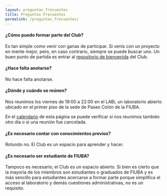 ```yaml
---
layout: preguntas_frecuentes
title: Preguntas Frecuentes
permalink: /preguntas_frecuentes/
---
```


#### ¿Cómo puedo formar parte del Club?

Es tan simple como venir con ganas de participar.
Si venís con un proyecto en mente mejor, pero, en caso contrario, siempre se puede buscar uno.
Un buen punto de partida es entrar al [repositorio de bienvenida](https://github.com/cdrfiuba/Bienvenida) del Club.

#### ¿Hace falta anotarse?

No hace falta anotarse.

#### ¿Dónde y cuándo se reúnen?

Nos reunimos los viernes de 19:00 a 22:00 en el LABi, un laboratorio abierto ubicado en el primer piso de la sede de Paseo Colón de la FIUBA.

En el [calendario](calendar.html) de esta página se puede verificar si nos reunimos también otro día o si una reunión fue cancelada.

#### ¿Es necesario contar con conocimientos previos?

Rotundo no. El Club es un espacio para aprender y hacer.

#### ¿Es necesario ser estudiante de FIUBA?

Tampoco es necesario; el Club es un espacio abierto.
Si bien es cierto que la mayoría de los miembros son estudiantes o graduados de FIUBA y es más sencillo para estudiantes acercarse a formar parte porque simplifica el acceso al laboratorio y demás cuestiones administrativas, no es un requisito.
